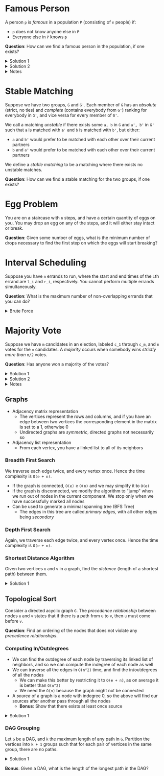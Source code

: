 # Famous Person

A person `p` is *famous* in a population `P` (consisting of `n` people) if:

* `p` does not know anyone else in `P`
* Everyone else in `P` knows `p`

**Question**: How can we find a famous person in the population, if one exists?

<details> <!-- Brute Force -->

<summary>Solution 1</summary>

<h4>Algorithm</h4>

For every person in the population:

<ul>
  <li>
    Ask <code>p</code> if they know anybody else in <code>P</code>. If they do,
    then <code>p</code> is not famous
    and we move on to the next person
  </li>
  <li>
    Ask if everybody else in <code>P</code> knows <code>p</code>. If any one
    does not, then <code>p</code> is not famous and we move on to the next
    person
  </li>
</ul>

<h4>Analysis</h4>

For the first person, we must ask `2n - 2` questions to determine whether or not
they are famous. For each subsequent person, this count drops by 2 since we have
eliminated the previous person. Adding this up for all `n` people yields that
this algorithm takes on the order of `n^2` steps.

</details>

<details> <!-- Clever Optimization -->

<summary>Solution 2</summary>

<b>Idea.</b> We waste a lot of efforts on asking questions to pairs of people that
have already asked each other questions. Can we do better?

<h4>Algorithm</h4>

While there is more than one person left in the population:

<ul>
  <li>
    Arbitrarily choose two people, say <code>p</code> and <code>p'</code>, and
    ask if <code>p</code> knows <code>p'</code>
  </li>
  <ul>
    <li>
      If <code>p</code> does know <code>p'</code>, then <code>p</code> cannot be famous, and so we remove them
      from our population
    </li>
    <li>
      If <code>p</code> does not know <code>p'</code>, then <code>p'</code> cannot be famous, and so we remove
      them from our population
    </li>
  </ul>
</ul>
Then go through one final time and ask if our final person knows anybody in the
original population, and vice versa to determine if they are famous.

<h4>Analysis</h4>

We eliminate the first `n - 1` people in `n - 1` questions, and then take `2n -
2` questions to ascertain whether the final person is famous or not. Hence this
algorithm runs in linear time.

</details>

<details> <!-- Notes -->
<summary>Notes</summary>
<ul>
  <li>
    There can be <i>at most one</i> famous person in the population
  </li>
  <li>
    Both solutions above use an <i>iterative</i> approach for solving this
    problem, by eliminating one candidate from the pool at a time
  </li>
</ul>
</details>

# Stable Matching

Suppose we have two groups, `G` and `G'`. Each member of `G` has an *absolute*
(strict, no ties) and *complete* (contains everybody from `G'`) ranking for
everybody in `G'`, and vice versa for every member of `G'`.

We call a matching *unstable* if there exists some `a, b` in `G` and `a', b'` in
`G'` such that `a` is matched with `a'` and `b` is matched with `b'`, but
either:

* `a` and `b'` would prefer to be matched with each other over their current
  partners
* `b` and `a'` would prefer to be matched with each other over their current
  partners

We define a *stable matching* to be a matching where there exists no unstable
matches.

**Question**: How can we find a stable matching for the two groups, if one
exists?

# Egg Problem

You are on a staircase with `n` steps, and have a certain quantity of eggs on
you. You may drop an egg on any of the steps, and it will either stay intact or
break.

**Question**: Given some number of eggs, what is the minimum number of drops
necessary to find the first step on which the eggs will start breaking?

<!-- TODO: Write up problem solution -->

# Interval Scheduling

Suppose you have `n` errands to run, where the start and end times of the `i`th
errand are `l_i` and `r_i`, respectively. You cannot perform multiple errands
simultaneously.

**Question**: What is the maximum number of non-overlapping errands that you
can do?

<details> <!-- Brute Force -->
<summary>Brute Force</summary>

Construct the power set of the set of intervals and iterate through the subsets.
Then find the maximum number of intervals in any subset with no overlapping
intervals. Since we generate the power set, the time complexity of this method
is `O(2^n)`.

</details>

# Majority Vote

Suppose we have `m` candidates in an election, labeled `c_1` through `c_m`, and
`n` votes for the `m` candidates. A *majority* occurs when somebody wins
*strictly more than* `n/2` votes.

**Question**: Has anyone won a majority of the votes?

<details> <!-- Brute Force -->

<summary>Solution 1</summary>

We iterate from candidate `1` all the way through candidate `m`, and count how
many votes that candidate has won (by iterating through the votes). If we find a
majority, then we can stop looking. The runtime is hence `O(m*n)`.

</details>

<details> <!-- Boyer-Moore Voting Algorithm -->

<summary>Solution 2</summary>

If we remove two *distinct* votes, then the majority is maintained (if it
exists). This is because you are guaranteed to remove <i>at most</i> one
majority element.

After many such removals of pairs, if we are left with one value, then we
perform another pass to check if it is the majority candidate. To do this we
keep track of the current potential majority candidate, and how many more times
we have seen it than not.

<h4>Algorithm</h4>

Keep track of a variable `count = 0` and iterate through the list:

<ul>
  <li>
    If <code>count == 0</code> then overwrite the potential majority and
    increment count.
  </li>
  <li>
    Else if the current element is the same as the potential majority,
    increment <code>count</code>
  </li>
  <li>
    Otherwise the current element is different than the potential majority, so
    decrement <code>count</code>
  </li>
</ul>

If `count == 0` then there is no strict majority. Otherwise, take a final pass
through the votes and check if your potential majority is indeed your <i>actual</i> majority.

<h4>Analysis</h4>

As we only perform a constant number of computations for each vote, this
algorithm runs in `O(n)` time.

</details>

<details> <!-- Notes -->
<summary>Notes</summary>

<ul>
  <li>
    There is at most one majority candidate
  </li>
  <li>
    This problem is another example of <i>problem reduction</i>
  </li>
</ul>

</details>

## Graphs

* Adjacency matrix representation
  * The vertices represent the rows and columns, and if you have an edge between
    two vertices the corresponding element in the matrix is set to a 1,
    otherwise 0
  * Undirected graphs are *symmetric*, directed graphs not necessarily so
* Adjacency list representation
  * From each vertex, you have a linked list to all of its neighbors

### Breadth First Search

We traverse each edge twice, and every vertex once. Hence the time complexity is
`O(e + n)`.

* If the graph is connected, `O(e)` ≥ `O(n)` and we may simplify it to
  `O(e)`
* If the graph is disconnected, we modify the algorithm to "jump" when we run
  out of nodes in the current component. We stop only when we have successfully
  marked all nodes
* Can be used to generate a minimal spanning tree (BFS Tree)
  * The edges in this tree are called *primary edges*, with all other edges
    being *secondary*

### Depth First Search

Again, we traverse each edge twice, and every vertex once. Hence the time
complexity is `O(e + n)`.

### Shortest Distance Algorithm

Given two vertices `u` and `v` in a graph, find the *distance* (length of a
shortest path) between them.

<details>

<summary>Solution 1</summary>

The shortest path from `u` to `v` is the level of `v` with respect to `u`'s
BFS tree.

</details>

## Topological Sort

Consider a directed acyclic graph `G`. The *precedence relationship* between
nodes `u` and `v` states that if there is a path from `u` to `v`, then `u` must
come before `v`.

**Question**: Find an ordering of the nodes that does not violate any
*precedence relationships*.

### Computing In/Outdegrees

* We can find the outdegree of each node by traversing its linked list of
  neighbors, and so we can compute the indegree of each node as well
* We can traverse all the edges in `O(n^2)` time, and find the in/outdegrees of
  all the nodes
  * We can make this better by restricting it to `O(e + n)`, as on average it is
    better than `O(n^2)`
  * We need the `O(n)` because the graph might not be connected
* A *source* of a graph is a node with indegree 0, so the above will find our
  sources after another pass through all the nodes
  * **Bonus**: Show that there exists at least once source

<details>
<summary>Solution 1</summary>

BFS your way to victory

We maintain a list of all the sources in our DAG.

<ul>
  <li>
    After removing a source node, you output the node and remove any outgoing
    edges
  </li>
  <ul>
    <li>
      The graph remains a DAG, and now we update the indegrees of the other
      nodes and add our new sources to our list
    </li>
  </ul>
</ul>

It takes `O(e + n)` time to both find all in/outdegrees, as well as traverse
through the graph and output all the nodes in topological order.

</details>

### DAG Grouping

Let `G` be a DAG, and `k` the maximum length of any path in `G`. Partition the
vertices into `k + 1` groups such that for each pair of vertices in the same
group, there are no paths.

<details>
<summary>Solution 1</summary>

Topological sort, but take out <i>all</i> sources at once instead of just some
of them, and put them into their own group.

</details>

**Bonus**: Given a DAG, what is the length of the longest path in the DAG?
